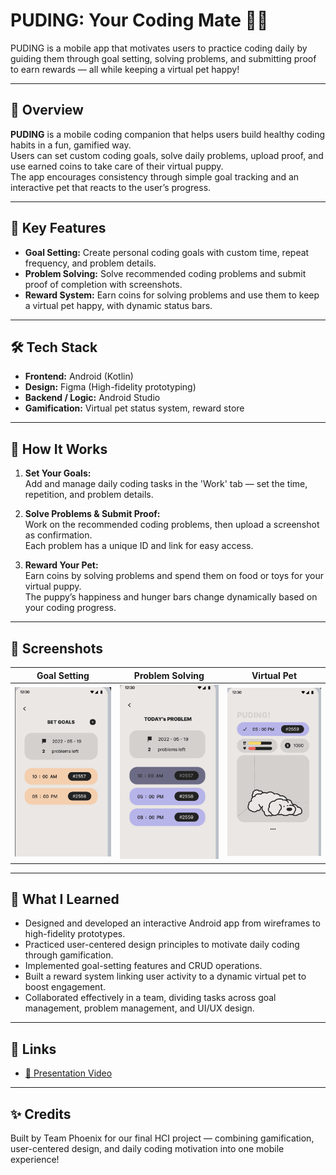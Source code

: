 # PUDING: Your Coding Mate 🐶✨

PUDING is a mobile app that motivates users to practice coding daily by guiding them through goal setting, solving problems, and submitting proof to earn rewards — all while keeping a virtual pet happy!

---

## 📌 Overview

**PUDING** is a mobile coding companion that helps users build healthy coding habits in a fun, gamified way.  
Users can set custom coding goals, solve daily problems, upload proof, and use earned coins to take care of their virtual puppy.  
The app encourages consistency through simple goal tracking and an interactive pet that reacts to the user’s progress.

---

## 🔧 Key Features

- **Goal Setting:** Create personal coding goals with custom time, repeat frequency, and problem details.
- **Problem Solving:** Solve recommended coding problems and submit proof of completion with screenshots.
- **Reward System:** Earn coins for solving problems and use them to keep a virtual pet happy, with dynamic status bars.

---

## 🛠️ Tech Stack

- **Frontend:** Android (Kotlin)
- **Design:** Figma (High-fidelity prototyping)
- **Backend / Logic:** Android Studio
- **Gamification:** Virtual pet status system, reward store

---

## 📑 How It Works

1. **Set Your Goals:**  
   Add and manage daily coding tasks in the 'Work' tab — set the time, repetition, and problem details.

2. **Solve Problems & Submit Proof:**  
   Work on the recommended coding problems, then upload a screenshot as confirmation.  
   Each problem has a unique ID and link for easy access.

3. **Reward Your Pet:**  
   Earn coins by solving problems and spend them on food or toys for your virtual puppy.  
   The puppy’s happiness and hunger bars change dynamically based on your coding progress.

---

## 📸 Screenshots

| Goal Setting | Problem Solving | Virtual Pet |
|--------------|-----------------|--------------|
| ![Goal](./images/Puding/puding4.png) | ![Problem](./images/Puding/puding6.png) | ![Pet](./images/Puding/puding2.png) |


---

## 📘 What I Learned

- Designed and developed an interactive Android app from wireframes to high-fidelity prototypes.
- Practiced user-centered design principles to motivate daily coding through gamification.
- Implemented goal-setting features and CRUD operations.
- Built a reward system linking user activity to a dynamic virtual pet to boost engagement.
- Collaborated effectively in a team, dividing tasks across goal management, problem management, and UI/UX design.

---

## 🔗 Links

- [🎥 Presentation Video](https://youtu.be/a0442foi_AE)

---

## ✨ Credits

Built by Team Phoenix for our final HCI project — combining gamification, user-centered design, and daily coding motivation into one mobile experience!
